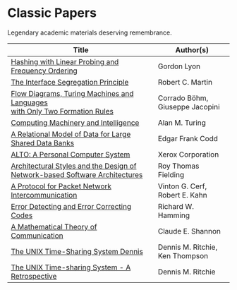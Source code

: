 # Classic Papers
Legendary academic materials deserving remembrance.

| Title | Author(s) |
| ----- | --------- |
| [Hashing with Linear Probing and Frequency Ordering](https://github.com/berkekim/classic-papers/blob/main/hashing-with-linear-probing-and-frequency-ordering.pdf) | Gordon Lyon |
| [The Interface Segregation Principle](https://github.com/berkekim/classic-papers/blob/main/the-interface-segregation-principle.pdf) | Robert C. Martin |
| [Flow Diagrams, Turing Machines and Languages <br>with Only Two Formation Rules](https://github.com/berkekim/classic-papers/blob/main/flow-diagrams-turing-machines-and-languages-with-only-two-formation-rules.pdf) | Corrado Böhm, Giuseppe Jacopini |
| [Computing Machinery and Intelligence](https://github.com/berkekim/classic-papers/blob/main/computing-machinery-and-intelligence.pdf)| Alan M. Turing |
| [A Relational Model of Data for Large Shared Data Banks](https://github.com/berkekim/classic-papers/blob/main/a-relational-model-of-data-for-large-shared-data-banks.pdf) | Edgar Frank Codd |
| [ALTO: A Personal Computer System](https://github.com/berkekim/classic-papers/blob/main/alto-a-personal-computer-system.pdf) | Xerox Corporation |
| [Architectural Styles and the Design of Network-based Software Architectures](https://github.com/berkekim/classic-papers/blob/main/architectural-styles-and-the-design-of-network-based-software-architectures.pdf) | Roy Thomas Fielding |
| [A Protocol for Packet Network Intercommunication](https://github.com/berkekim/classic-papers/blob/main/a-protocol-for-packet-network-intercommunication.pdf) | Vinton G. Cerf, Robert E. Kahn |
| [Error Detecting and Error Correcting Codes](https://github.com/berkekim/classic-papers/blob/main/error-detecting-and-error-correcting-codes.pdf) | Richard W. Hamming |
| [A Mathematical Theory of Communication](https://github.com/berkekim/classic-papers/blob/main/a-mathematical-theory-of-communication.pdf)| Claude E. Shannon |
| [The UNIX Time-Sharing System Dennis](https://github.com/berkekim/classic-papers/blob/main/the-unix-time-sharing-system.pdf) | Dennis M. Ritchie, Ken Thompson |
| [The UNIX Time-sharing System - A Retrospective](https://github.com/berkekim/classic-papers/blob/main/the-unix-time-sharing-system-a-retrospective.pdf) | Dennis M. Ritchie |
